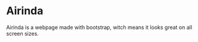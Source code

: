 # Airinda
Airinda is a webpage made with bootstrap, witch means it looks great on all screen sizes.
